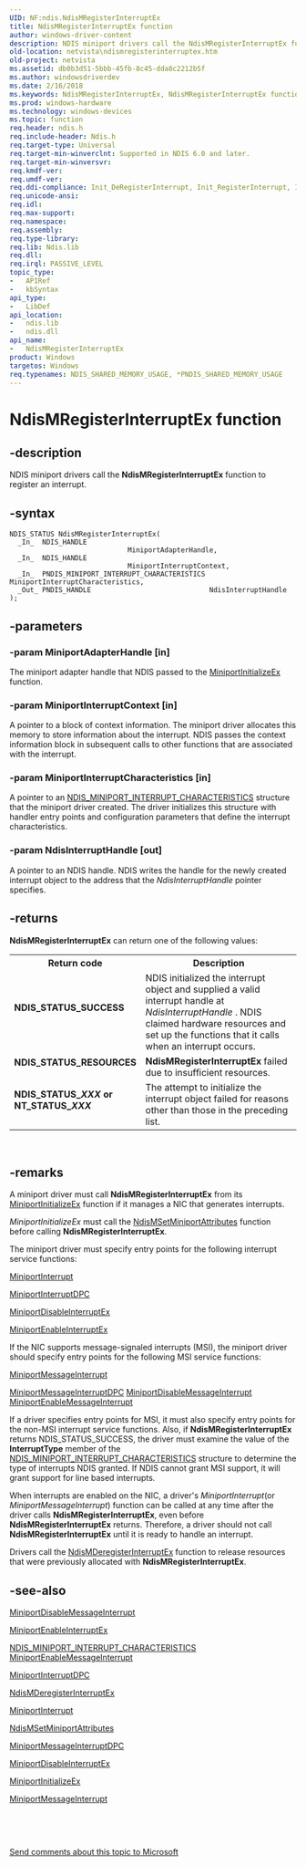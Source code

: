 ```yaml
---
UID: NF:ndis.NdisMRegisterInterruptEx
title: NdisMRegisterInterruptEx function
author: windows-driver-content
description: NDIS miniport drivers call the NdisMRegisterInterruptEx function to register an interrupt.
old-location: netvista\ndismregisterinterruptex.htm
old-project: netvista
ms.assetid: db0b3d51-5bbb-45fb-8c45-dda8c2212b5f
ms.author: windowsdriverdev
ms.date: 2/16/2018
ms.keywords: NdisMRegisterInterruptEx, NdisMRegisterInterruptEx function [Network Drivers Starting with Windows Vista], ndis/NdisMRegisterInterruptEx, ndis_interrupts_functions_ref_9a28602d-5a32-459c-92da-9d97b93f5fde.xml, netvista.ndismregisterinterruptex
ms.prod: windows-hardware
ms.technology: windows-devices
ms.topic: function
req.header: ndis.h
req.include-header: Ndis.h
req.target-type: Universal
req.target-min-winverclnt: Supported in NDIS 6.0 and later.
req.target-min-winversvr: 
req.kmdf-ver: 
req.umdf-ver: 
req.ddi-compliance: Init_DeRegisterInterrupt, Init_RegisterInterrupt, Irql_Interrupt_Function, NdisMDeregisterInterruptEx
req.unicode-ansi: 
req.idl: 
req.max-support: 
req.namespace: 
req.assembly: 
req.type-library: 
req.lib: Ndis.lib
req.dll: 
req.irql: PASSIVE_LEVEL
topic_type:
-	APIRef
-	kbSyntax
api_type:
-	LibDef
api_location:
-	ndis.lib
-	ndis.dll
api_name:
-	NdisMRegisterInterruptEx
product: Windows
targetos: Windows
req.typenames: NDIS_SHARED_MEMORY_USAGE, *PNDIS_SHARED_MEMORY_USAGE
---
```


# NdisMRegisterInterruptEx function


## -description


NDIS miniport drivers call the 
  <b>NdisMRegisterInterruptEx</b> function to register an interrupt.


## -syntax


````
NDIS_STATUS NdisMRegisterInterruptEx(
  _In_  NDIS_HANDLE                              MiniportAdapterHandle,
  _In_  NDIS_HANDLE                              MiniportInterruptContext,
  _In_  PNDIS_MINIPORT_INTERRUPT_CHARACTERISTICS MiniportInterruptCharacteristics,
  _Out_ PNDIS_HANDLE                             NdisInterruptHandle
);
````


## -parameters




### -param MiniportAdapterHandle [in]

The miniport adapter handle that NDIS passed to the 
     <a href="..\ndis\nc-ndis-miniport_initialize.md">
     MiniportInitializeEx</a> function.


### -param MiniportInterruptContext [in]

A pointer to a block of context information. The miniport driver allocates this memory to store
     information about the interrupt. NDIS passes the context information block in subsequent calls to other
     functions that are associated with the interrupt.


### -param MiniportInterruptCharacteristics [in]

A pointer to an 
     <a href="..\ndis\ns-ndis-_ndis_miniport_interrupt_characteristics.md">
     NDIS_MINIPORT_INTERRUPT_CHARACTERISTICS</a> structure that the miniport driver created. The driver
     initializes this structure with handler entry points and configuration parameters that define the
     interrupt characteristics.


### -param NdisInterruptHandle [out]

A pointer to an NDIS handle. NDIS writes the handle for the newly created interrupt object to the
     address that the 
     <i>NdisInterruptHandle</i> pointer specifies.


## -returns



<b>NdisMRegisterInterruptEx</b> can return one of the following values:

<table>
<tr>
<th>Return code</th>
<th>Description</th>
</tr>
<tr>
<td width="40%">
<dl>
<dt><b>NDIS_STATUS_SUCCESS</b></dt>
</dl>
</td>
<td width="60%">
NDIS initialized the interrupt object and supplied a valid interrupt handle at 
       <i>NdisInterruptHandle</i> . NDIS claimed hardware resources and set up the functions that it calls
       when an interrupt occurs.

</td>
</tr>
<tr>
<td width="40%">
<dl>
<dt><b>NDIS_STATUS_RESOURCES</b></dt>
</dl>
</td>
<td width="60%">
<b>NdisMRegisterInterruptEx</b> failed due to insufficient resources.

</td>
</tr>
<tr>
<td width="40%">
<dl>
<dt><b>NDIS_STATUS_<i>XXX</i> or NT_STATUS_<i>XXX</i></b></dt>
</dl>
</td>
<td width="60%">
The attempt to initialize the interrupt object failed for reasons other than those in the
       preceding list.

</td>
</tr>
</table>
 




## -remarks



A miniport driver must call 
    <b>NdisMRegisterInterruptEx</b> from its 
    <a href="..\ndis\nc-ndis-miniport_initialize.md">MiniportInitializeEx</a> function if
    it manages a NIC that generates interrupts.

<i>MiniportInitializeEx</i> must call the 
    <a href="..\ndis\nf-ndis-ndismsetminiportattributes.md">
    NdisMSetMiniportAttributes</a> function before calling 
    <b>NdisMRegisterInterruptEx</b>.

The miniport driver must specify entry points for the following interrupt service functions:


<a href="..\ndis\nc-ndis-miniport_isr.md">MiniportInterrupt</a>



<a href="..\ndis\nc-ndis-miniport_interrupt_dpc.md">MiniportInterruptDPC</a>



<a href="..\ndis\nc-ndis-miniport_disable_interrupt.md">
       MiniportDisableInterruptEx</a>



<a href="..\ndis\nc-ndis-miniport_enable_interrupt.md">MiniportEnableInterruptEx</a>


If the NIC supports message-signaled interrupts (MSI), the miniport driver should specify entry points
    for the following MSI service functions:


<a href="..\ndis\nc-ndis-miniport_message_interrupt.md">MiniportMessageInterrupt</a>



<a href="..\ndis\nc-ndis-miniport_message_interrupt_dpc.md">
       MiniportMessageInterruptDPC</a>



<a href="..\ndis\nc-ndis-miniport_disable_message_interrupt.md">
       MiniportDisableMessageInterrupt</a>



<a href="..\ndis\nc-ndis-miniport_enable_message_interrupt.md">
       MiniportEnableMessageInterrupt</a>


If a driver specifies entry points for MSI, it must also specify entry points for the non-MSI
    interrupt service functions. Also, if 
    <b>NdisMRegisterInterruptEx</b> returns NDIS_STATUS_SUCCESS, the driver must examine the value of the 
    <b>InterruptType</b> member of the 
    <a href="..\ndis\ns-ndis-_ndis_miniport_interrupt_characteristics.md">
    NDIS_MINIPORT_INTERRUPT_CHARACTERISTICS</a> structure to determine the type of interrupts NDIS granted.
    If NDIS cannot grant MSI support, it will grant support for line based interrupts.

When interrupts are enabled on the NIC, a driver's 
    <i>MiniportInterrupt</i>(or 
    <i>MiniportMessageInterrupt</i>) function can be called at any time after the driver calls 
    <b>NdisMRegisterInterruptEx</b>, even before 
    <b>NdisMRegisterInterruptEx</b> returns. Therefore, a driver should not call 
    <b>NdisMRegisterInterruptEx</b> until it is ready to handle an interrupt.

Drivers call the 
    <a href="..\ndis\nf-ndis-ndismderegisterinterruptex.md">
    NdisMDeregisterInterruptEx</a> function to release resources that were previously allocated with 
    <b>NdisMRegisterInterruptEx</b>.




## -see-also

<a href="..\ndis\nc-ndis-miniport_disable_message_interrupt.md">
   MiniportDisableMessageInterrupt</a>



<a href="..\ndis\nc-ndis-miniport_enable_interrupt.md">MiniportEnableInterruptEx</a>



<a href="..\ndis\ns-ndis-_ndis_miniport_interrupt_characteristics.md">
   NDIS_MINIPORT_INTERRUPT_CHARACTERISTICS</a>



<a href="..\ndis\nc-ndis-miniport_enable_message_interrupt.md">
   MiniportEnableMessageInterrupt</a>



<a href="..\ndis\nc-ndis-miniport_interrupt_dpc.md">MiniportInterruptDPC</a>



<a href="..\ndis\nf-ndis-ndismderegisterinterruptex.md">NdisMDeregisterInterruptEx</a>



<a href="..\ndis\nc-ndis-miniport_isr.md">MiniportInterrupt</a>



<a href="..\ndis\nf-ndis-ndismsetminiportattributes.md">NdisMSetMiniportAttributes</a>



<a href="..\ndis\nc-ndis-miniport_message_interrupt_dpc.md">MiniportMessageInterruptDPC</a>



<a href="..\ndis\nc-ndis-miniport_disable_interrupt.md">MiniportDisableInterruptEx</a>



<a href="..\ndis\nc-ndis-miniport_initialize.md">MiniportInitializeEx</a>



<a href="..\ndis\nc-ndis-miniport_message_interrupt.md">MiniportMessageInterrupt</a>



 

 

<a href="mailto:wsddocfb@microsoft.com?subject=Documentation%20feedback [netvista\netvista]:%20NdisMRegisterInterruptEx function%20 RELEASE:%20(2/16/2018)&amp;body=%0A%0APRIVACY STATEMENT%0A%0AWe use your feedback to improve the documentation. We don't use your email address for any other purpose, and we'll remove your email address from our system after the issue that you're reporting is fixed. While we're working to fix this issue, we might send you an email message to ask for more info. Later, we might also send you an email message to let you know that we've addressed your feedback.%0A%0AFor more info about Microsoft's privacy policy, see http://privacy.microsoft.com/en-us/default.aspx." title="Send comments about this topic to Microsoft">Send comments about this topic to Microsoft</a>

